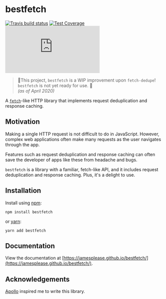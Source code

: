 # bestfetch

[![Travis build status](http://img.shields.io/travis/jamesplease/bestfetch.svg?style=flat)](https://travis-ci.org/jamesplease/bestfetch)
[![Test Coverage](https://coveralls.io/repos/github/jamesplease/bestfetch/badge.svg?branch=master)](https://coveralls.io/github/jamesplease/bestfetch?branch=master)
[![gzip size](http://img.badgesize.io/https://unpkg.com/bestfetch/lib/index.js?compression=gzip)](https://unpkg.com/bestfetch/lib/index.js)

> 🚨This project, `bestfetch` is a WIP improvement upon `fetch-dedupe`! `bestfetch` is not yet ready for use. 🚨  
> *(as of April 2020)*

A [`fetch`](https://developer.mozilla.org/en-US/docs/Web/API/Fetch_API)-like HTTP library that
implements request deduplication and response caching.

## Motivation

Making a single HTTP request is not difficult to do in JavaScript. However, complex web applications often make many
requests as the user navigates through the app.

Features such as request deduplication and response caching can often save the developer of apps like these from headache and
bugs.

`bestfetch` is a library with a familiar, fetch-like API, and it includes request deduplication and response caching. Plus,
it's a delight to use.

## Installation

Install using [npm](https://www.npmjs.com):

```
npm install bestfetch
```

or [yarn](https://yarnpkg.com/):

```
yarn add bestfetch
```

## Documentation

View the documentation at [https://jamesplease.github.io/bestfetch/](https://jamesplease.github.io/bestfetch/).

## Acknowledgements

[Apollo](https://www.apollographql.com/) inspired me to write this library.
